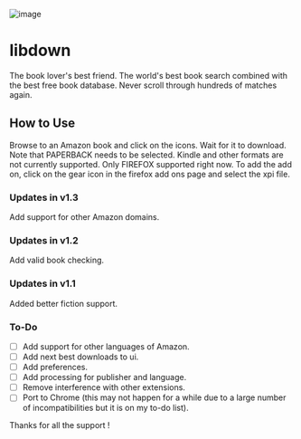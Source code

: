 ![image](https://user-images.githubusercontent.com/49887308/142588163-e5fdebaa-050a-40a5-81d4-1b10b9c98467.png)

# libdown
The book lover's best friend. The world's best book search combined with the best free book database. Never scroll through hundreds of matches again.

## How to Use
Browse to an Amazon book and click on the icons. Wait for it to download. Note that PAPERBACK needs to be selected. Kindle and other formats are not currently supported. Only FIREFOX supported right now. To add the add on, click on the gear icon in the firefox add ons page and select the xpi file.

### Updates in v1.3
Add support for other Amazon domains.

### Updates in v1.2
Add valid book checking.

### Updates in v1.1
Added better fiction support.


### To-Do
- [ ] Add support for other languages of Amazon.
- [ ] Add next best downloads to ui.
- [ ] Add preferences.
- [ ] Add processing for publisher and language.
- [ ] Remove interference with other extensions.
- [ ] Port to Chrome (this may not happen for a while due to a large number of incompatibilities but it is on my to-do list).

Thanks for all the support !
